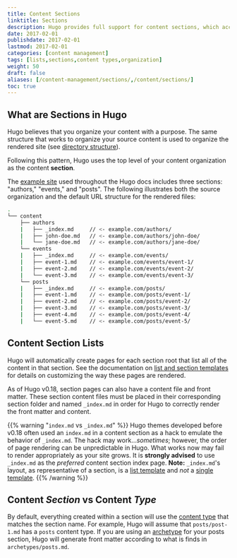 ```yaml
---
title: Content Sections
linktitle: Sections
description: Hugo provides full support for content sections, which according to Hugo's default behavior, should reflect the architecture of the output website sections as well.
date: 2017-02-01
publishdate: 2017-02-01
lastmod: 2017-02-01
categories: [content management]
tags: [lists,sections,content types,organization]
weight: 50
draft: false
aliases: [/content-management/sections/,/content/sections/]
toc: true
---
```


## What are Sections in Hugo

Hugo believes that you organize your content with a purpose. The same structure that works to organize your source content is used to organize the rendered site (see [directory structure][]).

Following this pattern, Hugo uses the top level of your content organization as the content **section**.

The [example site][] used throughout the Hugo docs includes three sections: "authors," "events," and "posts". The following illustrates both the source organization and the default URL structure for the rendered files:

```bash
.
└── content
    ├── authors
    |   ├── _index.md     // <- example.com/authors/
    |   ├── john-doe.md   // <- example.com/authors/john-doe/
    |   └── jane-doe.md   // <- example.com/authors/jane-doe/
    └── events
    |   ├── _index.md     // <- example.com/events/
    |   ├── event-1.md    // <- example.com/events/event-1/
    |   ├── event-2.md    // <- example.com/events/event-2/
    |   └── event-3.md    // <- example.com/events/event-3/
    └── posts
    |   ├── _index.md     // <- example.com/posts/
    |   ├── event-1.md    // <- example.com/posts/event-1/
    |   ├── event-2.md    // <- example.com/posts/event-2/
    |   ├── event-3.md    // <- example.com/posts/event-3/
    |   ├── event-4.md    // <- example.com/posts/event-4/
    |   └── event-5.md    // <- example.com/posts/event-5/
```

## Content Section Lists

Hugo will automatically create pages for each section root that list all of the content in that section. See the documentation on [list and section templates][listsandsectiontemplatespage] for details on customizing the way these pages are rendered.

As of Hugo v0.18, section pages can also have a content file and front matter. These section content files must be placed in their corresponding section folder and named `_index.md` in order for Hugo to correctly render the front matter and content.

{{% warning "`index.md` vs `_index.md`" %}}
Hugo themes developed before v0.18 often used an `index.md` in a content section as a hack to emulate the behavior of `_index.md`. The hack may work...*sometimes*; however, the order of page rendering can be unpredictable in Hugo. What works now may fail to render appropriately as your site grows. It is **strongly advised** to use `_index.md` as the *preferred* content section index page. **Note:** `_index.md`'s layout, as representative of a section, is a [list template](/templates/section-templates/) and *not* a [single template](/templates/single-page-templates/).
{{% /warning %}}

## Content *Section* vs Content *Type*

By default, everything created within a section will use the [content type][] that matches the section name. For example, Hugo will assume that `posts/post-1.md` has a `posts` content type. If you are using an [archetype][] for your posts section, Hugo will generate front matter according to what is finds in `archetypes/posts.md`.

[archetype]: /content-management/archetypes/
[content type]: /content-management/content-types/
[example site]: /getting-started/using-the-hugo-docs/
[directory structure]: /getting-started/directory-structure/
[listsandsectiontemplatespage]: /templates/section-templates/


